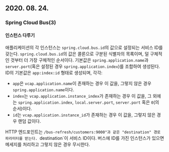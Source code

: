 ## 2020. 08. 24.

### Spring Cloud Bus(3)

#### 인스턴스 다루기

애플리케이션의 각 인스턴스는 `spring.cloud.bus.id`의 값으로 설정되는 서비스 ID를 갖는다. `spring.cloud.bus.id`의 값은 콜론으로 구분된 식별자의 목록이며, 덜 구체적인 것부터 더 가장 구체적인 순서이다. 기본값은 `spring.application.name`과 `server.port`(혹은 설정된 경우 `spring.application.index`)를 조합하여 생성된다. ID의 기본값은 `app:index:id` 형태로 생성되며, 각각:

* `app`은 `vcap.application.name`이 존재하는 경우 이 값을, 그렇지 않은 경우 `spring.application.name`이다.
* `index`는 `vcap.application.instance_index`가 존재하는 경우 이 값을, 그 외에는 `spring.application.index`, `local.server.port`, `server.port` 혹은 `0`(의 순서)이다.
* `id`는 `vcap.application.instance_id`가 존재하는 경우 이 값을, 그렇지 않은 경우 랜덤 값이다.

HTTP 엔드포인트는 `/bus-refresh/customers:9000"과 같은 "destination" 경로 파라미터를 받는다. `destination`이 서비스 ID이다. 버스에 ID를 가진 인스턴스가 있으면 메세지를 처리하고 그렇지 않은 경우 무시한다.

